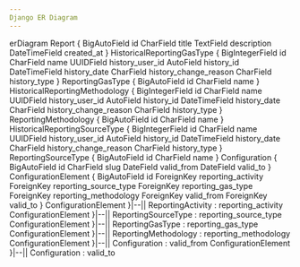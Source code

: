 ```yaml
---
Django ER Diagram
---
```

erDiagram
Report {
    BigAutoField id
    CharField title
    TextField description
    DateTimeField created_at
}
HistoricalReportingGasType {
    BigIntegerField id
    CharField name
    UUIDField history_user_id
    AutoField history_id
    DateTimeField history_date
    CharField history_change_reason
    CharField history_type
}
ReportingGasType {
    BigAutoField id
    CharField name
}
HistoricalReportingMethodology {
    BigIntegerField id
    CharField name
    UUIDField history_user_id
    AutoField history_id
    DateTimeField history_date
    CharField history_change_reason
    CharField history_type
}
ReportingMethodology {
    BigAutoField id
    CharField name
}
HistoricalReportingSourceType {
    BigIntegerField id
    CharField name
    UUIDField history_user_id
    AutoField history_id
    DateTimeField history_date
    CharField history_change_reason
    CharField history_type
}
ReportingSourceType {
    BigAutoField id
    CharField name
}
Configuration {
    BigAutoField id
    CharField slug
    DateField valid_from
    DateField valid_to
}
ConfigurationElement {
    BigAutoField id
    ForeignKey reporting_activity
    ForeignKey reporting_source_type
    ForeignKey reporting_gas_type
    ForeignKey reporting_methodology
    ForeignKey valid_from
    ForeignKey valid_to
}
ConfigurationElement }|--|| ReportingActivity : reporting_activity
ConfigurationElement }|--|| ReportingSourceType : reporting_source_type
ConfigurationElement }|--|| ReportingGasType : reporting_gas_type
ConfigurationElement }|--|| ReportingMethodology : reporting_methodology
ConfigurationElement }|--|| Configuration : valid_from
ConfigurationElement }|--|| Configuration : valid_to